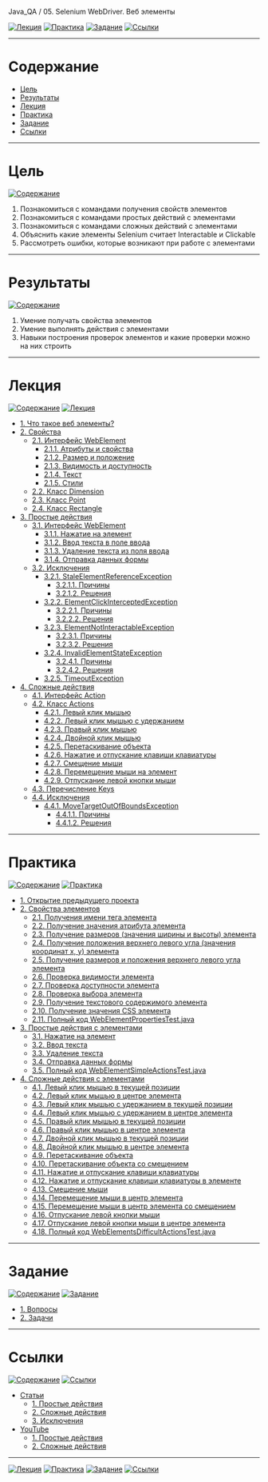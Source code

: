 Java_QA / 05. Selenium WebDriver. Веб элементы

[![Лекция](https://img.shields.io/badge/-Лекция-ee99ff)](1.%20Лекция.md)
[![Практика](https://img.shields.io/badge/-Практика-aaffaa)](2.%20Практика.md)
[![Задание](https://img.shields.io/badge/-Задание-99ffee)](3.%20Задание.md)
[![Ссылки](https://img.shields.io/badge/-Ссылки-ffee99)](4.%20Ссылки.md)

***

# Содержание

* [Цель](#цель)
* [Результаты](#результаты)
* [Лекция](#лекция)
* [Практика](#практика)
* [Задание](#задание)
* [Ссылки](#ссылки)

***

# Цель

[![Содержание](https://img.shields.io/badge/-Содержание-1177ff)](#содержание)

1. Познакомиться с командами получения свойств элементов
2. Познакомиться с командами простых действий с элементами
3. Познакомиться с командами сложных действий с элементами   
4. Объяснить какие элементы Selenium считает Interactable и Clickable
5. Рассмотреть ошибки, которые возникают при работе с элементами

***

# Результаты

[![Содержание](https://img.shields.io/badge/-Содержание-1177ff)](#содержание)

1. Умение получать свойства элементов
2. Умение выполнять действия с элементами   
3. Навыки построения проверок элементов и какие проверки можно на них строить

***

# Лекция

[![Содержание](https://img.shields.io/badge/-Содержание-1177ff)](#содержание)
[![Лекция](https://img.shields.io/badge/-Лекция-ee99ff)](1.%20Лекция.md)

* [1. Что такое веб элементы?](1.%20Лекция.md#1-что-такое-веб-элементы)
* [2. Свойства](1.%20Лекция.md#2-свойства)
    * [2.1. Интерфейс WebElement](1.%20Лекция.md#21-интерфейс-webelement)
        * [2.1.1. Атрибуты и свойства](1.%20Лекция.md#211-атрибуты-и-свойства)
        * [2.1.2. Размер и положение](1.%20Лекция.md#212-размер-и-положение)
        * [2.1.3. Видимость и доступность](1.%20Лекция.md#213-видимость-и-доступность)
        * [2.1.4. Текст](1.%20Лекция.md#214-текст)
        * [2.1.5. Стили](1.%20Лекция.md#215-стили)
    * [2.2. Класс Dimension](1.%20Лекция.md#22-класс-dimension)
    * [2.3. Класс Point](1.%20Лекция.md#23-класс-point)
    * [2.4. Класс Rectangle](1.%20Лекция.md#24-класс-rectangle)
* [3. Простые действия](1.%20Лекция.md#3-простые-действия)
    * [3.1. Интерфейс WebElement](1.%20Лекция.md#31-интерфейс-webelement)
        * [3.1.1. Нажатие на элемент](1.%20Лекция.md#311-нажатие-на-элемент)
        * [3.1.2. Ввод текста в поле ввода](1.%20Лекция.md#312-ввод-текста-в-поле-ввода)
        * [3.1.3. Удаление текста из поля ввода](1.%20Лекция.md#313-удаление-текста-из-поля-ввода)
        * [3.1.4. Отправка данных формы](1.%20Лекция.md#314-отправка-данных-формы)
    * [3.2. Исключения](1.%20Лекция.md#32-исключения)
        * [3.2.1. StaleElementReferenceException](1.%20Лекция.md#321-staleelementreferenceexception)
            * [3.2.1.1. Причины](1.%20Лекция.md#3211-причины)
            * [3.2.1.2. Решения](1.%20Лекция.md#3212-решения)
        * [3.2.2. ElementClickInterceptedException](1.%20Лекция.md#322-elementclickinterceptedexception)
            * [3.2.2.1. Причины](1.%20Лекция.md#3221-причины)
            * [3.2.2.2. Решения](1.%20Лекция.md#3222-решения)
        * [3.2.3. ElementNotInteractableException](1.%20Лекция.md#323-elementnotinteractableexception)
            * [3.2.3.1. Причины](1.%20Лекция.md#3231-причины)
            * [3.2.3.2. Решения](1.%20Лекция.md#3232-решения)
        * [3.2.4. InvalidElementStateException](1.%20Лекция.md#324-invalidelementstateexception)
            * [3.2.4.1. Причины](1.%20Лекция.md#3241-причины)
            * [3.2.4.2. Решения](1.%20Лекция.md#3242-решения)
        * [3.2.5. TimeoutException](1.%20Лекция.md#325-timeoutexception)
* [4. Сложные действия](1.%20Лекция.md#4-сложные-действия)
    * [4.1. Интерфейс Action](1.%20Лекция.md#41-интерфейс-action)
    * [4.2. Класс Actions](1.%20Лекция.md#42-класс-actions)
        * [4.2.1. Левый клик мышью](1.%20Лекция.md#421-левый-клик-мышью)
        * [4.2.2. Левый клик мышью c удержанием](1.%20Лекция.md#422-левый-клик-мышью-c-удержанием)
        * [4.2.3. Правый клик мышью](1.%20Лекция.md#423-правый-клик-мышью)
        * [4.2.4. Двойной клик мышью](1.%20Лекция.md#424-двойной-клик-мышью)
        * [4.2.5. Перетаскивание объекта](1.%20Лекция.md#425-перетаскивание-объекта)
        * [4.2.6. Нажатие и отпускание клавиши клавиатуры](1.%20Лекция.md#426-нажатие-и-отпускание-клавиши-клавиатуры)
        * [4.2.7. Смещение мыши](1.%20Лекция.md#427-смещение-мыши)
        * [4.2.8. Перемещение мыши на элемент](1.%20Лекция.md#428-перемещение-мыши-на-элемент)
        * [4.2.9. Отпускание левой кнопки мыши](1.%20Лекция.md#429-отпускание-левой-кнопки-мыши)
    * [4.3. Перечисление Keys](1.%20Лекция.md#43-перечисление-keys)
    * [4.4. Исключения](1.%20Лекция.md#44-исключения)
        * [4.4.1. MoveTargetOutOfBoundsException](1.%20Лекция.md#441-movetargetoutofboundsexception)
            * [4.4.1.1. Причины](1.%20Лекция.md#4411-причины)
            * [4.4.1.2. Решения](1.%20Лекция.md#4412-решения)

***

# Практика

[![Содержание](https://img.shields.io/badge/-Содержание-1177ff)](#содержание)
[![Практика](https://img.shields.io/badge/-Практика-aaffaa)](2.%20Практика.md)

* [1. Открытие предыдущего проекта](2.%20Практика.md#1-открытие-предыдущего-проекта)
* [2. Свойства элементов](2.%20Практика.md#2-свойства-элементов)
    * [2.1. Получения имени тега элемента](2.%20Практика.md#21-получения-имени-тега-элемента)
    * [2.2. Получение значения атрибута элемента](2.%20Практика.md#22-получение-значения-атрибута-элемента)
    * [2.3. Получение размеров (значения ширины и высоты) элемента](2.%20Практика.md#23-получение-размеров-значения-ширины-и-высоты-элемента)
    * [2.4. Получение положения верхнего левого угла (значения координат x, y) элемента](2.%20Практика.md#24-получение-положения-верхнего-левого-угла-значения-координат-x-y-элемента)
    * [2.5. Получение размеров и положения верхнего левого угла элемента](2.%20Практика.md#25-получение-размеров-и-положения-верхнего-левого-угла-элемента)
    * [2.6. Проверка видимости элемента](2.%20Практика.md#26-проверка-видимости-элемента)
    * [2.7. Проверка доступности элемента](2.%20Практика.md#27-проверка-доступности-элемента)
    * [2.8. Проверка выбора элемента](2.%20Практика.md#28-проверка-выбора-элемента)
    * [2.9. Получение текстового содержимого элемента](2.%20Практика.md#29-получение-текстового-содержимого-элемента)
    * [2.10. Получение значения CSS элемента](2.%20Практика.md#210-получение-значения-css-элемента)
    * [2.11. Полный код WebElementPropertiesTest.java](2.%20Практика.md#211-полный-код-webelementpropertiestestjava)
* [3. Простые действия с элементами](2.%20Практика.md#3-простые-действия-с-элементами)
    * [3.1. Нажатие на элемент](2.%20Практика.md#31-нажатие-на-элемент)
    * [3.2. Ввод текста](2.%20Практика.md#32-ввод-текста)
    * [3.3. Удаление текста](2.%20Практика.md#33-удаление-текста)
    * [3.4. Отправка данных формы](2.%20Практика.md#34-отправка-данных-формы)
    * [3.5. Полный код WebElementSimpleActionsTest.java](2.%20Практика.md#35-полный-код-webelementsimpleactionstestjava)
* [4. Сложные действия с элементами](2.%20Практика.md#4-сложные-действия-с-элементами)
    * [4.1. Левый клик мышью в текущей позиции](2.%20Практика.md#41-левый-клик-мышью-в-текущей-позиции)
    * [4.2. Левый клик мышью в центре элемента](2.%20Практика.md#42-левый-клик-мышью-в-центре-элемента)
    * [4.3. Левый клик мышью c удержанием в текущей позиции](2.%20Практика.md#43-левый-клик-мышью-c-удержанием-в-текущей-позиции)
    * [4.4. Левый клик мышью c удержанием в центре элемента](2.%20Практика.md#44-левый-клик-мышью-c-удержанием-в-центре-элемента)
    * [4.5. Правый клик мышью в текущей позиции](2.%20Практика.md#45-правый-клик-мышью-в-текущей-позиции)
    * [4.6. Правый клик мышью в центре элемента](2.%20Практика.md#46-правый-клик-мышью-в-центре-элемента)
    * [4.7. Двойной клик мышью в текущей позиции](2.%20Практика.md#47-двойной-клик-мышью-в-текущей-позиции)
    * [4.8. Двойной клик мышью в центре элемента](2.%20Практика.md#48-двойной-клик-мышью-в-центре-элемента)
    * [4.9. Перетаскивание объекта](2.%20Практика.md#49-перетаскивание-объекта)
    * [4.10. Перетаскивание объекта со смещением](2.%20Практика.md#410-перетаскивание-объекта-со-смещением)
    * [4.11. Нажатие и отпускание клавиши клавиатуры](2.%20Практика.md#411-нажатие-и-отпускание-клавиши-клавиатуры)
    * [4.12. Нажатие и отпускание клавиши клавиатуры в элементе](2.%20Практика.md#412-нажатие-и-отпускание-клавиши-клавиатуры-в-элементе)
    * [4.13. Смещение мыши](2.%20Практика.md#413-смещение-мыши)
    * [4.14. Перемещение мыши в центр элемента](2.%20Практика.md#414-перемещение-мыши-в-центр-элемента)
    * [4.15. Перемещение мыши в центр элемента со смещением](2.%20Практика.md#415-перемещение-мыши-в-центр-элемента-со-смещением)
    * [4.16. Отпускание левой кнопки мыши](2.%20Практика.md#416-отпускание-левой-кнопки-мыши)
    * [4.17. Отпускание левой кнопки мыши в центре элемента](2.%20Практика.md#417-отпускание-левой-кнопки-мыши-в-центре-элемента)
    * [4.18. Полный код WebElementsDifficultActionsTest.java](2.%20Практика.md#418-полный-код-webelementsdifficultactionstestjava)

***

# Задание

[![Содержание](https://img.shields.io/badge/-Содержание-1177ff)](#содержание)
[![Задание](https://img.shields.io/badge/-Задание-99ffee)](3.%20Задание.md)

* [1. Вопросы](3.%20Задание.md#1-вопросы)
* [2. Задачи](3.%20Задание.md#2-задачи)

***

# Ссылки

[![Содержание](https://img.shields.io/badge/-Содержание-1177ff)](#содержание)
[![Ссылки](https://img.shields.io/badge/-Ссылки-ffee99)](4.%20Ссылки.md)

* [Статьи](4.%20Ссылки.md#статьи)
    * [1. Простые действия](4.%20Ссылки.md#1-простые-действия)
    * [2. Сложные действия](4.%20Ссылки.md#2-сложные-действия)
    * [3. Исключения](4.%20Ссылки.md#3-исключения)
* [YouTube](4.%20Ссылки.md#youtube)
    * [1. Простые действия](4.%20Ссылки.md#1-простые-действия-1)
    * [2. Сложные действия](4.%20Ссылки.md#2-сложные-действия-1)

***

[![Лекция](https://img.shields.io/badge/-Лекция-ee99ff)](1.%20Лекция.md)
[![Практика](https://img.shields.io/badge/-Практика-aaffaa)](2.%20Практика.md)
[![Задание](https://img.shields.io/badge/-Задание-99ffee)](3.%20Задание.md)
[![Ссылки](https://img.shields.io/badge/-Ссылки-ffee99)](4.%20Ссылки.md)